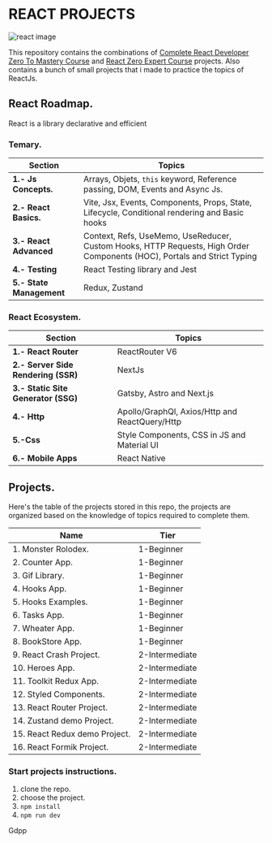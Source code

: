 # REACT PROJECTS

![react image](https://images.unsplash.com/photo-1633356122102-3fe601e05bd2?ixlib=rb-4.0.3&ixid=MnwxMjA3fDB8MHxwaG90by1wYWdlfHx8fGVufDB8fHx8&auto=format&fit=crop&w=1170&q=80)

This repository contains the combinations of [Complete React Developer Zero To Mastery Course](https://www.udemy.com/course/complete-react-developer-zero-to-mastery/) and [React Zero Expert Course](https://www.udemy.com/course/react-cero-experto/) projects. Also contains a bunch of small projects that i made to practice the topics of ReactJs.

## React Roadmap.

React is a library declarative and efficient

### Temary.

| Section                  | Topics                                                                                                                  |
| ------------------------ | ----------------------------------------------------------------------------------------------------------------------- |
| **1.- Js Concepts.**     | Arrays, Objets, `this` keyword, Reference passing, DOM, Events and Async Js.                                            |
| **2.- React Basics.**    | Vite, Jsx, Events, Components, Props, State, Lifecycle, Conditional rendering and Basic hooks                           |
| **3.- React Advanced**   | Context, Refs, UseMemo, UseReducer, Custom Hooks, HTTP Requests, High Order Components (HOC), Portals and Strict Typing |
| **4.- Testing**          | React Testing library and Jest                                                                                          |
| **5.- State Management** | Redux, Zustand                                                                                                          |

### React Ecosystem.

| Section                             | Topics                                         |
| ----------------------------------- | ---------------------------------------------- |
| **1.- React Router**                | ReactRouter V6                                 |
| **2.- Server Side Rendering (SSR)** | NextJs                                         |
| **3.- Static Site Generator (SSG)** | Gatsby, Astro and Next.js                      |
| **4.- Http**                        | Apollo/GraphQl, Axios/Http and ReactQuery/Http |
| **5.-Css**                          | Style Components, CSS in JS and Material UI    |
| **6.- Mobile Apps**                 | React Native                                   |

## Projects.

Here's the table of the projects stored in this repo, the projects are organized based on the knowledge of topics required to complete them.

| Name                          | Tier           |
| ----------------------------- | -------------- |
| 1. Monster Rolodex.           | 1-Beginner     |
| 2. Counter App.               | 1-Beginner     |
| 3. Gif Library.               | 1-Beginner     |
| 4. Hooks App.                 | 1-Beginner     |
| 5. Hooks Examples.            | 1-Beginner     |
| 6. Tasks App.                 | 1-Beginner     |
| 7. Wheater App.               | 1-Beginner     |
| 8. BookStore App.             | 1-Beginner     |
| 9. React Crash Project.       | 2-Intermediate |
| 10. Heroes App.               | 2-Intermediate |
| 11. Toolkit Redux App.        | 2-Intermediate |
| 12. Styled Components.        | 2-Intermediate |
| 13. React Router Project.     | 2-Intermediate |
| 14. Zustand demo Project.     | 2-Intermediate |
| 15. React Redux demo Project. | 2-Intermediate |
| 16. React Formik Project.     | 2-Intermediate |


### Start projects instructions.

1. clone the repo.
2. choose the project.
3. `npm install`
4. `npm run dev`

Gdpp
